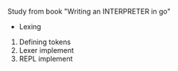 Study from book "Writing an INTERPRETER in go"

- Lexing
1. Defining tokens
2. Lexer implement
3. REPL implement